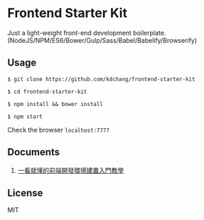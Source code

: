 # Frontend Starter Kit
Just a light-weight front-end development boilerplate. (NodeJS/NPM/ES6/Bower/Gulp/Sass/Babel/Babelify/Browserify) 

## Usage

```
$ git clone https://github.com/kdchang/frontend-starter-kit
```

```
$ cd frontend-starter-kit
```

```
$ npm install && bower install
```

```
$ npm start
```

Check the browser `localhost:7777`

## Documents
1. [一看就懂的前端開發環境建置入門教學](http://blog.kdchang.cc/2016/11/05/how-to-establish-modern-front-end-development-environment-tutorial/)

## License
MIT

